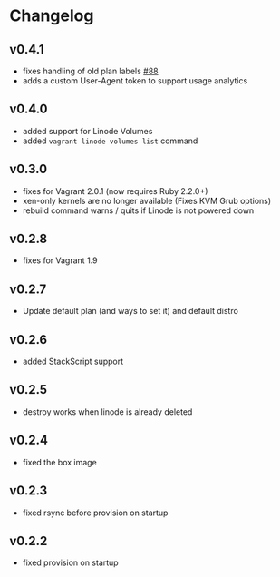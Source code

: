# Changelog

## v0.4.1

* fixes handling of old plan labels [#88](https://github.com/displague/vagrant-linode/issues/88)
* adds a custom User-Agent token to support usage analytics

## v0.4.0

* added support for Linode Volumes
* added `vagrant linode volumes list` command

## v0.3.0

* fixes for Vagrant 2.0.1 (now requires Ruby 2.2.0+)
* xen-only kernels are no longer available (Fixes KVM Grub options)
* rebuild command warns / quits if Linode is not powered down

## v0.2.8

* fixes for Vagrant 1.9

## v0.2.7

* Update default plan (and ways to set it) and default distro

## v0.2.6

* added StackScript support

## v0.2.5

* destroy works when linode is already deleted

## v0.2.4

* fixed the box image

## v0.2.3

* fixed rsync before provision on startup

## v0.2.2

* fixed provision on startup

